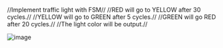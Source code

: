 //Implement traffic light with FSM//
//RED will go to YELLOW after 30 cycles.//
//YELLOW will go to GREEN after 5 cycles.//
//GREEN will go RED after 20 cycles.//
//The light color will be output.//

![image](https://github.com/user-attachments/assets/3f82f4e7-c291-4981-aa03-17bf85ed6c33)


